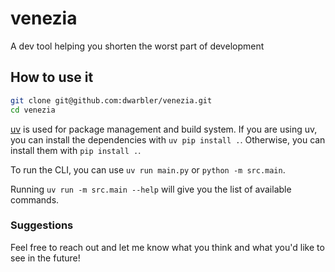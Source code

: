# venezia
A dev tool helping you shorten the worst part of development

## How to use it
```bash
git clone git@github.com:dwarbler/venezia.git
cd venezia
```

[uv](https://docs.astral.sh/uv/) is used for package management and build system. If you are using uv, you can install the dependencies with `uv pip install .`. Otherwise, you can install them with `pip install .`.

To run the CLI, you can use `uv run main.py` or `python -m src.main`.

Running `uv run -m src.main --help` will give you the list of available commands.

### Suggestions
Feel free to reach out and let me know what you think and what you'd like to see in the future!
